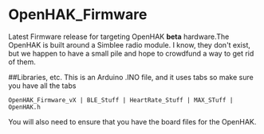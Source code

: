 # OpenHAK_Firmware
Latest Firmware release for targeting OpenHAK **beta** hardware.The OpenHAK is built around a Simblee radio module. I know, they don't exist, but we happen to have a small pile and hope to crowdfund a way to get rid of them. 

##Libraries, etc.
This is an Arduino .INO file, and it uses tabs so make sure you have all the tabs

`OpenHAK_Firmware_vX | BLE_Stuff | HeartRate_Stuff | MAX_STuff | OpenHAK.h`

You will also need to ensure that you have the board files for the OpenHAK. 